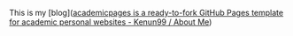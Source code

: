 This is my [blog]([academicpages is a ready-to-fork GitHub Pages template for academic personal websites - Kenun99 / About Me](https://kenun99.github.io/))
